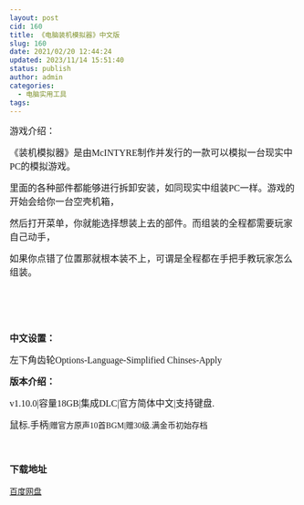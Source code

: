 ```yaml
---
layout: post
cid: 160
title: 《电脑装机模拟器》中文版
slug: 160
date: 2021/02/20 12:44:24
updated: 2023/11/14 15:51:40
status: publish
author: admin
categories: 
  - 电脑实用工具
tags: 
---
```



<div alt="潮男心博客 www.cnx0.com" >
				<p>
	<span style='font-size:16px;font-family:"'>游戏介绍：</span> 
</p>
<p>
	<span style='font-size:16px;font-family:"'>《装机模拟器》是由McINTYRE制作并发行的一款可以模拟一台现实中PC的模拟游戏。</span> 
</p>
<p>
	<span style='font-size:16px;font-family:"'>里面的各种部件都能够进行拆卸安装，如同现实中组装PC一样。游戏的开始会给你一台空壳机箱，</span> 
</p>
<p>
	<span style='font-size:16px;font-family:"'>然后打开菜单，你就能选择想装上去的部件。而组装的全程都需要玩家自己动手，</span> 
</p>
<p>
	<span style='font-size:16px;font-family:"'>如果你点错了位置那就根本装不上，可谓是全程都在手把手教玩家怎么组装。</span> 
</p>
<p>
	<span style='font-size:16px;font-family:"'><a class="pics" href="http://images.upload.dzs6.com/upload/1/888552/images/20200808/20200808182578757875.png" rel="pics"><img src="http://images.upload.dzs6.com/upload/1/888552/images/20200808/20200808182578757875.png" class="scrollLoading" data-url="http://images.upload.dzs6.com/upload/1/888552/images/20200808/20200808182578757875.png" alt=""></a> <a class="pics" href="http://images.upload.dzs6.com/upload/1/888552/images/20200808/20200808182574157415.jpg" rel="pics"><img src="http://images.upload.dzs6.com/upload/1/888552/images/20200808/20200808182578757875.png" class="scrollLoading" data-url="http://images.upload.dzs6.com/upload/1/888552/images/20200808/20200808182574157415.jpg" alt=""></a> <br></span> 
</p>
<p>
	<span style='font-size:16px;font-family:"'><a class="pics" href="http://images.upload.dzs6.com/upload/1/888552/images/20200808/20200808182549024902.jpg" rel="pics"><img src="http://images.upload.dzs6.com/upload/1/888552/images/20200808/20200808182578757875.png" class="scrollLoading" data-url="http://images.upload.dzs6.com/upload/1/888552/images/20200808/20200808182549024902.jpg" alt=""></a> <br></span> 
</p>
<p>
	<span style='font-size:16px;font-family:"'><a class="pics" href="http://images.upload.dzs6.com/upload/1/888552/images/20200808/20200808182677947794.jpg" rel="pics"><img src="http://images.upload.dzs6.com/upload/1/888552/images/20200808/20200808182578757875.png" class="scrollLoading" data-url="http://images.upload.dzs6.com/upload/1/888552/images/20200808/20200808182677947794.jpg" alt=""></a> <a class="pics" href="http://images.upload.dzs6.com/upload/1/888552/images/20200808/20200808182625702570.jpg" rel="pics"><img src="http://images.upload.dzs6.com/upload/1/888552/images/20200808/20200808182578757875.png" class="scrollLoading" data-url="http://images.upload.dzs6.com/upload/1/888552/images/20200808/20200808182625702570.jpg" alt=""></a> <a class="pics" href="http://images.upload.dzs6.com/upload/1/888552/images/20200808/20200808182670667066.jpg" rel="pics"><img src="http://images.upload.dzs6.com/upload/1/888552/images/20200808/20200808182578757875.png" class="scrollLoading" data-url="http://images.upload.dzs6.com/upload/1/888552/images/20200808/20200808182670667066.jpg" alt=""></a> <a class="pics" href="http://images.upload.dzs6.com/upload/1/888552/images/20200808/20200808182665316531.jpg" rel="pics"><img src="http://images.upload.dzs6.com/upload/1/888552/images/20200808/20200808182578757875.png" class="scrollLoading" data-url="http://images.upload.dzs6.com/upload/1/888552/images/20200808/20200808182665316531.jpg" alt=""></a> <br></span> 
</p>
<p>
	<span style='font-size:16px;font-family:"'><strong>中文设置：</strong></span> 
</p>
<p>
	<span style='font-size:16px;font-family:"'>左下角齿轮Options-Language-Simplified Chinses-Apply<br></span> 
</p>
<p>
	<span style='font-size:16px;font-family:"'><strong>版本介绍：</strong></span> 
</p>
<p>
	<span style='font-size:16px;font-family:"'>v1.10.0|容量18GB|集成DLC|官方简体中文|支持键盘.</span>
</p>
<p>
	<span style='font-size:16px;font-family:"'>鼠标.手柄</span><span style='font-family:"font-size:16px;'>|赠官方原声10首BGM|赠30级.满金币初始存档</span>
</p>
<p>
	<br></p>
<div id="fengexuxian"></div>
<div class="page-content-intro main-article"><div class="down-url-wrap"> 
<h3 class="tit">
<i class="ico"></i>下载地址</h3>
<a href="#down" onclick="window.open('https://pan.baidu.com/s/1j0uwZTeFpCzPHmeLei8_lw#list/path=%2F');return false;" class="sbtn" title="文件描述"><i class="ico"></i><i class="line"></i>百度网盘</a> &#160;

</div></div>			</div>
			